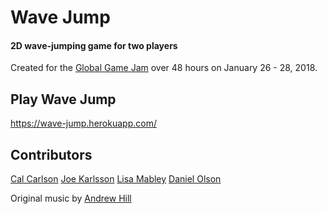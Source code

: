# Wave Jump
#### 2D wave-jumping game for two players

Created for the [Global Game Jam](http://globalgamejam.org/) over 48 hours on January 26 - 28, 2018.

## Play Wave Jump
https://wave-jump.herokuapp.com/

## Contributors
[Cal Carlson](https://github.com/calcarlson)
[Joe Karlsson](https://github.com/JoeKarlsson)
[Lisa Mabley](https://www.lisamabley.codes/)
[Daniel Olson](https://github.com/Danielwbolson)

Original music by [Andrew Hill](https://www.origin414.com/andrew-hill)
